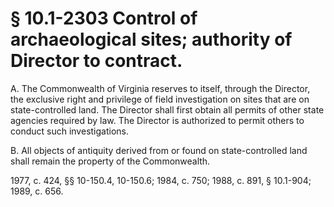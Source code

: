 # § 10.1-2303 Control of archaeological sites; authority of Director to contract.

<p>A. The Commonwealth of Virginia reserves to itself, through the Director, the exclusive right and privilege of field investigation on sites that are on state-controlled land. The Director shall first obtain all permits of other state agencies required by law. The Director is authorized to permit others to conduct such investigations.</p><p>B. All objects of antiquity derived from or found on state-controlled land shall remain the property of the Commonwealth.</p><p>1977, c. 424, §§ 10-150.4, 10-150.6; 1984, c. 750; 1988, c. 891, § 10.1-904; 1989, c. 656.</p>